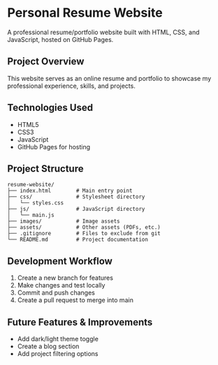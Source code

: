 # Personal Resume Website

A professional resume/portfolio website built with HTML, CSS, and JavaScript, hosted on GitHub Pages.

## Project Overview

This website serves as an online resume and portfolio to showcase my professional experience, skills, and projects.

## Technologies Used

- HTML5
- CSS3
- JavaScript
- GitHub Pages for hosting

## Project Structure

```
resume-website/
├── index.html        # Main entry point
├── css/              # Stylesheet directory
│   └── styles.css
├── js/               # JavaScript directory
│   └── main.js
├── images/           # Image assets
├── assets/           # Other assets (PDFs, etc.)
├── .gitignore        # Files to exclude from git
└── README.md         # Project documentation
```

<!-- ## Setup & Installation

1. Clone the repository:
   ```
   git clone https://github.com/yourusername/yourusername.github.io.git
   ```

2. Navigate to the project directory:
   ```
   cd yourusername.github.io
   ```

3. Open `index.html` in your browser or use a local server. -->

## Development Workflow

1. Create a new branch for features
2. Make changes and test locally
3. Commit and push changes
4. Create a pull request to merge into main

## Future Features & Improvements

- Add dark/light theme toggle
- Create a blog section
- Add project filtering options
